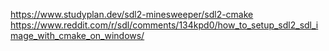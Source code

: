 https://www.studyplan.dev/sdl2-minesweeper/sdl2-cmake
https://www.reddit.com/r/sdl/comments/134kpd0/how_to_setup_sdl2_sdl_image_with_cmake_on_windows/